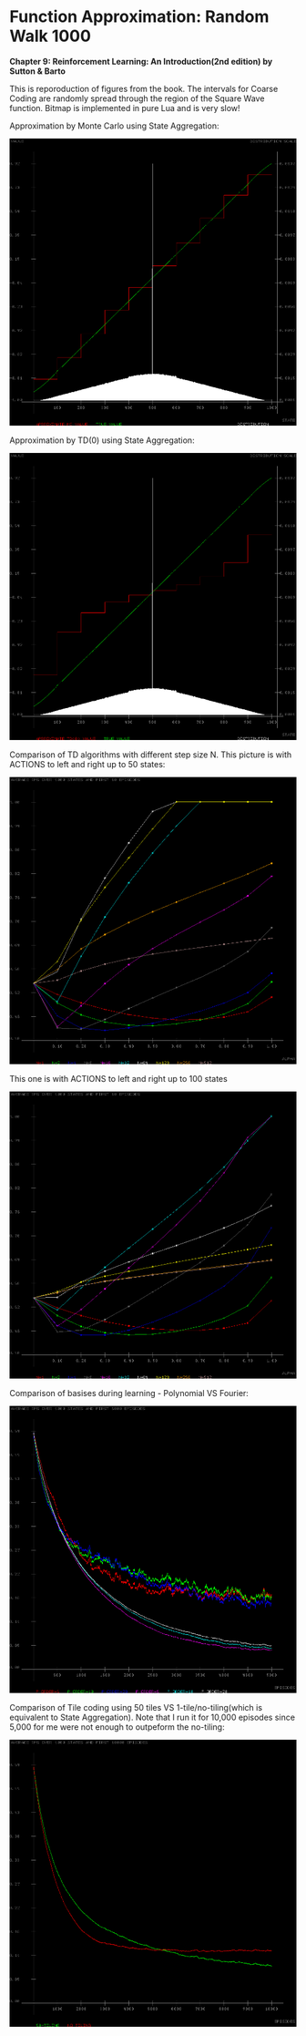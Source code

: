 # Function Approximation: Random Walk 1000

<b>Chapter 9: Reinforcement Learning: An Introduction(2nd edition) by Sutton &amp; Barto</b>

This is reporoduction of figures from the book. The intervals for Coarse Coding are randomly spread through the region of the Square Wave function. Bitmap is implemented in pure Lua and is very slow!

Approximation by Monte Carlo using State Aggregation:

![](RandomWalk1000/RandomWalk1000_MC.bmp)

Approximation by TD(0) using State Aggregation:

![](RandomWalk1000/RandomWalk1000_TD(0).bmp)

Comparison of TD algorithms with different step size N. This picture is with ACTIONS to left and right up to 50 states:

![](RandomWalk1000/RandomWalk1000_TDn.bmp)

This one is with ACTIONS to left and right up to 100 states

![](RandomWalk1000/RandomWalk1000_TDn_100_ACTIONS.bmp)

Comparison of basises during learning - Polynomial VS Fourier:

![](RandomWalk1000/RandomWalk1000_Basis.bmp)

Comparison of Tile coding using 50 tiles VS 1-tile/no-tiling(which is equivalent to State Aggregation). Note that I run it for 10,000 episodes since 5,000 for me were not enough to outpeform the no-tiling:

![](RandomWalk1000/RandomWalk1000_Tiling.bmp)

